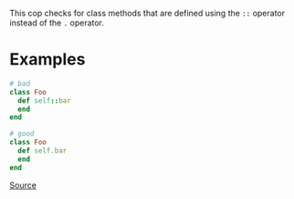 
This cop checks for class methods that are defined using the `::`
operator instead of the `.` operator.

# Examples

```ruby
# bad
class Foo
  def self::bar
  end
end

# good
class Foo
  def self.bar
  end
end
```

[Source](http://www.rubydoc.info/gems/rubocop/RuboCop/Cop/Style/ColonMethodDefinition)